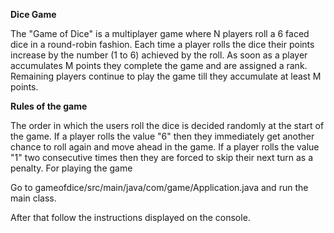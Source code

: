 **Dice Game**

The "Game of Dice" is a multiplayer game where N players roll a 6 faced dice in a round-robin fashion. Each time a player rolls the dice their points increase by the number (1 to 6) achieved by the roll. As soon as a player accumulates M points they complete the game and are assigned a rank. Remaining players continue to play the game till they accumulate at least M points.

**Rules of the game**

The order in which the users roll the dice is decided randomly at the start of the game.
If a player rolls the value "6" then they immediately get another chance to roll again and move ahead in the game.
If a player rolls the value "1" two consecutive times then they are forced to skip their next turn as a penalty.
For playing the game

Go to gameofdice/src/main/java/com/game/Application.java and run the main class.

After that follow the instructions displayed on the console.
